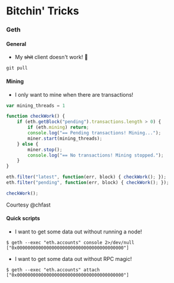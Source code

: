 # Bitchin' Tricks

### Geth

#### General

* My ~~shit~~ client doesn't work! :fu:

```
git pull
```

#### Mining

* I only want to mine when there are transactions!

```javascript
var mining_threads = 1

function checkWork() {
    if (eth.getBlock("pending").transactions.length > 0) {
        if (eth.mining) return;
        console.log("== Pending transactions! Mining...");
        miner.start(mining_threads);
    } else {
        miner.stop();
        console.log("== No transactions! Mining stopped.");
    }
}

eth.filter("latest", function(err, block) { checkWork(); });
eth.filter("pending", function(err, block) { checkWork(); });

checkWork();
```

Courtesy @chfast

#### Quick scripts

 * I want to get some data out without running a node!

```
$ geth --exec "eth.accounts" console 2>/dev/null
["0x0000000000000000000000000000000000000000"]
```

 * I want to get some data out without RPC magic!

```
$ geth --exec "eth.accounts" attach
["0x0000000000000000000000000000000000000000"]
```